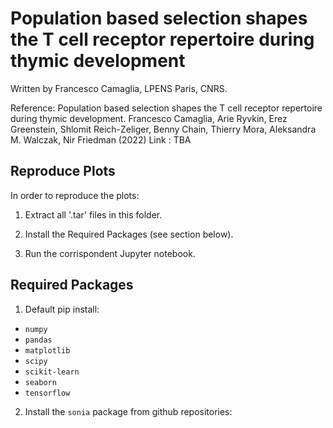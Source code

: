 # Population based selection shapes the T cell receptor repertoire during thymic development

Written by Francesco Camaglia, LPENS Paris, CNRS.

Reference: Population based selection shapes the T cell receptor repertoire during thymic development. Francesco Camaglia, Arie Ryvkin, Erez Greenstein, Shlomit Reich-Zeliger, Benny Chain, Thierry Mora, Aleksandra M. Walczak, Nir Friedman (2022)
Link : TBA

## Reproduce Plots

In order to reproduce the plots:

1) Extract all '.tar' files in this folder.

2) Install the Required Packages (see section below).

3) Run the corrispondent Jupyter notebook.

## Required Packages

1) Default pip install:
- `numpy`
- `pandas`
- `matplotlib`
- `scipy`
- `scikit-learn`
- `seaborn`
- `tensorflow`

2) Install the `sonia` package from github repositories:

